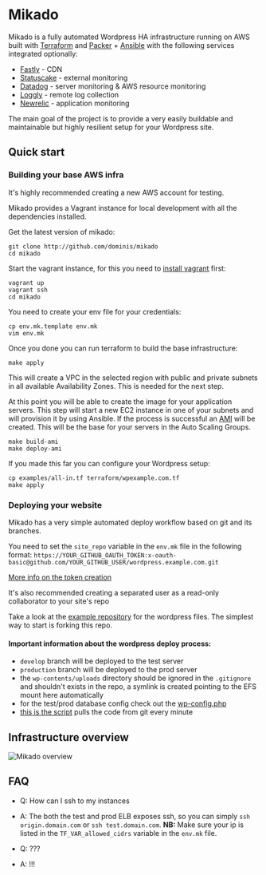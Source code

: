 # Mikado

Mikado is a fully automated Wordpress HA infrastructure running on AWS built with [Terraform](https://terraform.io/) and [Packer](https://pakcer.io/) + [Ansible](https://www.ansible.com/) with the following services integrated optionally:

- [Fastly](https://fastly.com/) - CDN
- [Statuscake](https://statuscake.com/) - external monitoring
- [Datadog](http://datadog.com/) - server monitoring & AWS resource monitoring
- [Loggly](https://loggly.com/) - remote log collection
- [Newrelic](https://newrelic.com/) - application monitoring

The main goal of the project is to provide a very easily buildable and maintainable but highly resilient setup for your Wordpress site.

## Quick start

### Building your base AWS infra

It's highly recommended creating a new AWS account for testing.

Mikado provides a Vagrant instance for local development with all the dependencies installed.

Get the latest version of mikado:
```
git clone http://github.com/dominis/mikado
cd mikado
```

Start the vagrant instance, for this you need to [install vagrant](https://www.vagrantup.com/docs/installation/) first:
```
vagrant up
vagrant ssh
cd mikado
```

You need to create your env file for your credentials:
```
cp env.mk.template env.mk
vim env.mk
```

Once you done you can run terraform to build the base infrastructure:
```
make apply
```
This will create a VPC in the selected region with public and private subnets in all available Availability Zones. This is needed for the next step.

At this point you will be able to create the image for your application servers. This step will start a new EC2 instance in one of your subnets and will provision it by using Ansible. If the process is successful an [AMI](http://docs.aws.amazon.com/AWSEC2/latest/UserGuide/AMIs.html) will be created. This will be the base for your servers in the Auto Scaling Groups.
```
make build-ami
make deploy-ami
```

If you made this far you can configure your Wordpress setup:
```
cp examples/all-in.tf terraform/wpexample.com.tf
make apply
```

### Deploying your website

Mikado has a very simple automated deploy workflow based on git and its branches.


You need to set the `site_repo` variable in the `env.mk` file in the following format: `https://YOUR_GITHUB_OAUTH_TOKEN:x-oauth-basic@github.com/YOUR_GITHUB_USER/wordpress.example.com.git`

[More info on the token creation](https://help.github.com/articles/creating-an-access-token-for-command-line-use/)

It's also recommended creating a separated user as a read-only collaborator to your site's repo

Take a look at the [example repository](https://github.com/dominis/wordpress.example.com) for the wordpress files. The simplest way to start is forking this repo.

#### Important information about the wordpress deploy process:

- `develop` branch will be deployed to the test server
- `production` branch will be deployed to the prod server
- the `wp-contents/uploads` directory should be ignored in the `.gitignore` and shouldn't exists in the repo, a symlink is created pointing to the EFS mount here automatically
- for the test/prod database config check out the [wp-config.php](https://github.com/dominis/wordpress.example.com/blob/develop/wp-config.php)
- [this is the script](https://github.com/dominis/mikado/blob/master/ansible/roles/wordpress/templates/deploy_wordpress.j2) pulls the code from git every minute


## Infrastructure overview

![Mikado overview](https://github.com/dominis/mikado/blob/master/resources/mikado-infra.png)

## FAQ

- Q: How can I ssh to my instances
- A: The both the test and prod ELB exposes ssh, so you can simply `ssh origin.domain.com` or `ssh test.domain.com`.
**NB:** Make sure your ip is listed in the `TF_VAR_allowed_cidrs` variable in the `env.mk` file.

- Q: ???
- A: !!!
